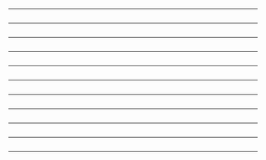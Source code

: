 





```bash

```

________________________________________________________________________________________________





```bash

```

________________________________________________________________________________________________





```bash

```

________________________________________________________________________________________________





```bash

```

________________________________________________________________________________________________





```bash

```

________________________________________________________________________________________________





```bash

```

________________________________________________________________________________________________





```bash

```

________________________________________________________________________________________________





```bash

```

________________________________________________________________________________________________





```bash

```

________________________________________________________________________________________________





```bash

```

________________________________________________________________________________________________





```bash

```

________________________________________________________________________________________________
